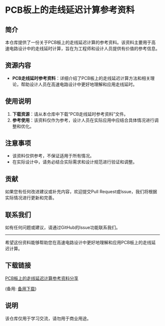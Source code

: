 # PCB板上的走线延迟计算参考资料

## 简介
本仓库提供了一份关于PCB板上的走线延迟计算的参考资料。该资料主要用于高速电路设计中的走线延时计算，旨在为工程师和设计人员提供有价值的参考信息。

## 资源内容
- **PCB走线延时参考资料**：详细介绍了PCB板上的走线延迟计算方法和相关理论，帮助设计人员在高速电路设计中更好地理解和应用走线延时。

## 使用说明
1. **下载资源**：请从本仓库中下载“PCB走线延时参考资料”文件。
2. **参考使用**：该资料仅作为参考，设计人员在实际应用中应结合具体情况进行调整和优化。

## 注意事项
- 该资料仅供参考，不保证适用于所有情况。
- 在实际设计中，请务必结合实际需求和设计规范进行验证和调整。

## 贡献
如果您有任何改进建议或补充内容，欢迎提交Pull Request或Issue，我们将根据实际情况进行更新和完善。

## 联系我们
如有任何问题或建议，请通过GitHub的Issue功能联系我们。

---

希望这份资料能够帮助您在高速电路设计中更好地理解和应用PCB板上的走线延迟计算。

## 下载链接
[PCB板上的走线延迟计算参考资料分享](https://pan.quark.cn/s/fd9348d2bb92) 

(备用: [备用下载](https://pan.baidu.com/s/1Z1TKi_pi7x-69zBimkcbJg?pwd=qfnl))

## 说明

该仓库仅用于学习交流，请勿用于商业用途。
